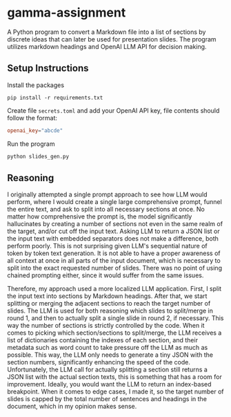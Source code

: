 # gamma-assignment
A Python program to convert a Markdown file into a list of sections by discrete ideas that can later be used for presentation slides. The program utilizes markdown headings and OpenAI LLM API for decision making.
## Setup Instructions
Install the packages
```
pip install -r requirements.txt
```
Create file `secrets.toml` and add your OpenAI API key, file contents should follow the format:
```toml
openai_key="abcde"
```
Run the program
```Python
python slides_gen.py
```
## Reasoning
I originally attempted a single prompt approach to see how LLM would perform, where I would create a single large comprehensive prompt, funnel the entire text, and ask to split into all necessary sections at once. No matter how comprehensive the prompt is, the model significantly hallucinates by creating a number of sections not even in the same realm of the target, and/or cut off the input text. Asking LLM to return a JSON list or the input text with embedded separators does not make a difference, both perform poorly. This is not surprising given LLM's sequential nature of token by token text generation. It is not able to have a proper awareness of all context at once in all parts of the input document, which is necessary to split into the exact requested number of slides. There was no point of using chained prompting either, since it would suffer from the same issues.

Therefore, my approach used a more localized LLM application. First, I split the input text into sections by Markdown headings. After that, we start splitting or merging the adjacent sections to reach the target number of slides. The LLM is used for both reasoning which slides to split/merge in round 1, and then to actually split a single slide in round 2, if necessary. This way the number of sections is strictly controlled by the code. When it comes to picking which section/sections to split/merge, the LLM receives a list of dictionaries containing the indexes of each section, and their metadata such as word count to take pressure off the LLM as much as possible. This way, the LLM only needs to generate a tiny JSON with the section numbers, significantly enhancing the speed of the code. Unfortunately, the LLM call for actually splitting a section still returns a JSON list with the actual section texts, this is something that has a room for improvement. Ideally, you would want the LLM to return an index-based breakpoint. When it comes to edge cases, I made it, so the target number of slides is capped by the total number of sentences and headings in the document, which in my opinion makes sense.